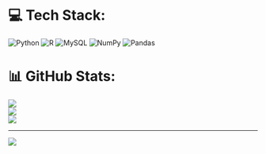 
# 💻 Tech Stack:
![Python](https://img.shields.io/badge/python-3670A0?style=for-the-badge&logo=python&logoColor=ffdd54) ![R](https://img.shields.io/badge/r-%23276DC3.svg?style=for-the-badge&logo=r&logoColor=white) ![MySQL](https://img.shields.io/badge/mysql-%2300000f.svg?style=for-the-badge&logo=mysql&logoColor=white) ![NumPy](https://img.shields.io/badge/numpy-%23013243.svg?style=for-the-badge&logo=numpy&logoColor=white) ![Pandas](https://img.shields.io/badge/pandas-%23150458.svg?style=for-the-badge&logo=pandas&logoColor=white)
# 📊 GitHub Stats:
![](https://github-readme-stats.vercel.app/api?username=het1409&theme=dark&hide_border=false&include_all_commits=false&count_private=false)<br/>
![](https://github-readme-streak-stats.herokuapp.com/?user=het1409&theme=dark&hide_border=false)<br/>
![](https://github-readme-stats.vercel.app/api/top-langs/?username=het1409&theme=dark&hide_border=false&include_all_commits=false&count_private=false&layout=compact)

---
[![](https://visitcount.itsvg.in/api?id=het1409&icon=0&color=0)](https://visitcount.itsvg.in)

<!-- Proudly created with GPRM ( https://gprm.itsvg.in ) -->
